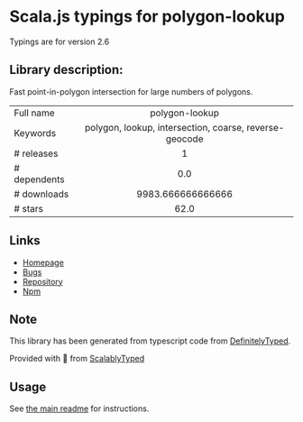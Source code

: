 
# Scala.js typings for polygon-lookup

Typings are for version 2.6

## Library description:
Fast point-in-polygon intersection for large numbers of polygons.

|                    |                 |
| ------------------ | :-------------: |
| Full name          | polygon-lookup |
| Keywords           | polygon, lookup, intersection, coarse, reverse-geocode |
| # releases         | 1 |
| # dependents       | 0.0 |
| # downloads        | 9983.666666666666 |
| # stars            | 62.0 |

## Links
- [Homepage](https://github.com/pelias/polygon-lookup)
- [Bugs](https://github.com/pelias/polygon-lookup/issues)
- [Repository](https://github.com/pelias/polygon-lookup)
- [Npm](https://www.npmjs.com/package/polygon-lookup)
    


## Note
This library has been generated from typescript code from [DefinitelyTyped](https://definitelytyped.org).

Provided with :purple_heart: from [ScalablyTyped](https://github.com/oyvindberg/ScalablyTyped)

## Usage
See [the main readme](../../readme.md) for instructions.


